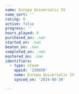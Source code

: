 ```yaml
---
name: Europa Universalis IV
name_sort: ''
rating: 0
active: false
progress: ''
hours_played: 9
purchased_on: .nan
started_on: .nan
beaten_on: .nan
completed_on: .nan
mastered_on: .nan
identifiers:
  - type: steam
    appid: '236850'
    name: Europa Universalis IV
    synced_on: '2024-08-30'

---
```

